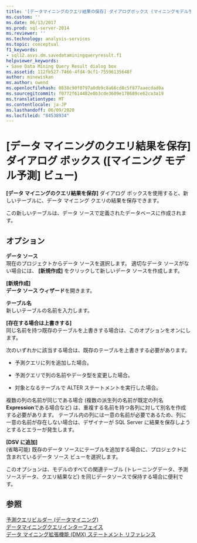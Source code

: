 ```yaml
---
title: '[データマイニングのクエリ結果の保存] ダイアログボックス (マイニングモデル予測ビュー) |Microsoft Docs'
ms.custom: ''
ms.date: 06/13/2017
ms.prod: sql-server-2014
ms.reviewer: ''
ms.technology: analysis-services
ms.topic: conceptual
f1_keywords:
- sql12.asvs.dm.savedataminingqueryresult.f1
helpviewer_keywords:
- Save Data Mining Query Result dialog box
ms.assetid: 112fb527-7466-4fd4-9cf1-75596135648f
author: minewiskan
ms.author: owend
ms.openlocfilehash: 0838c90f0797a0db9c8a66cd8c5f877aaecdad0a
ms.sourcegitcommit: f0772f614482e0b3cde3609e178689ce62ca3a19
ms.translationtype: MT
ms.contentlocale: ja-JP
ms.lasthandoff: 06/09/2020
ms.locfileid: "84538934"
---
```

# <a name="save-data-mining-query-result-dialog-box-mining-model-prediction-view"></a>[データ マイニングのクエリ結果を保存] ダイアログ ボックス ([マイニング モデル予測] ビュー)
  **[データ マイニングのクエリ結果を保存]** ダイアログ ボックスを使用すると、新しいテーブルに、データ マイニング クエリの結果を保存できます。  
  
 この新しいテーブルは、データ ソースで定義されたデータベースに作成されます。  
  
## <a name="options"></a>オプション  
 **データ ソース**  
 現在のプロジェクトからデータ ソースを選択します。 適切なデータ ソースがない場合には、 **[新規作成]** をクリックして新しいデータ ソースを作成します。  
  
 **[新規作成]**  
 **データ ソース ウィザード**を開きます。  
  
 **テーブル名**  
 新しいテーブルの名前を入力します。  
  
 **[存在する場合は上書きする]**  
 同じ名前を持つ既存のテーブルを上書きする場合は、このオプションをオンにします。  
  
 次のいずれかに該当する場合は、既存のテーブルを上書きする必要があります。  
  
-   予測クエリに列を追加した場合。  
  
-   予測クエリで列の名前やデータ型を変更した場合。  
  
-   対象となるテーブルで ALTER ステートメントを実行した場合。  
  
 複数の列の名前が同じである場合 (複数の派生列の名前が既定の列名 **Expression**である場合など) は、重複する名前を持つ各列に対して別名を作成する必要があります。 テーブル内の列には一意の名前が必要であるため、列に一意の名前が存在しない場合は、デザイナーが SQL Server に結果を保存しようとするとエラーが発生します。  
  
 **[DSV に追加]**  
 (省略可能) 既存のデータ ソースにテーブルを追加する場合に、プロジェクトに含まれているデータ ソース ビューを選択します。  
  
 このオプションは、モデルのすべての関連テーブル (トレーニングデータ、予測ソースデータ、クエリ結果など) を同じデータソースで保持する場合に便利です。  
  
## <a name="see-also"></a>参照  
 [予測クエリビルダー &#40;データマイニング&#41;](prediction-query-builder-data-mining.md)   
 [データマイニングクエリインターフェイス](data-mining/data-mining-query-tools.md)   
 [データ マイニング拡張機能 &#40;DMX&#41; ステートメント リファレンス](/sql/dmx/data-mining-extensions-dmx-statements)  
  
  
